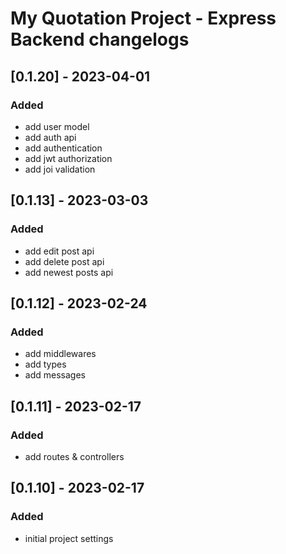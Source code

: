 # My Quotation Project - Express Backend changelogs

## [0.1.20] - 2023-04-01

### Added

- add user model
- add auth api
- add authentication
- add jwt authorization
- add joi validation

## [0.1.13] - 2023-03-03

### Added

- add edit post api
- add delete post api
- add newest posts api

## [0.1.12] - 2023-02-24

### Added

- add middlewares
- add types
- add messages

## [0.1.11] - 2023-02-17

### Added

- add routes & controllers

## [0.1.10] - 2023-02-17

### Added

- initial project settings
